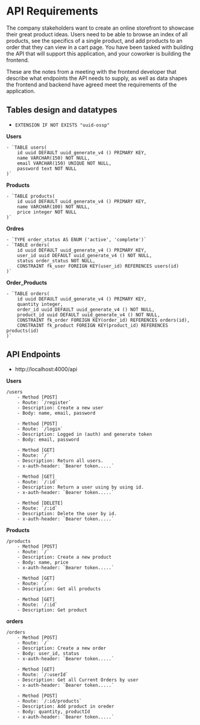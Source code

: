 # API Requirements 
The company stakeholders want to create an online storefront to showcase their great product ideas. Users need to be able to browse an index of all products, see the specifics of a single product, and add products to an order that they can view in a cart page. You have been tasked with building the API that will support this application, and your coworker is building the frontend.

These are the notes from a meeting with the frontend developer that describe what endpoints the API needs to supply, as well as data shapes the frontend and backend have agreed meet the requirements of the application. 

## Tables design and datatypes

- `EXTENSION IF NOT EXISTS "uuid-ossp"`

**Users**

    - `TABLE users(
        id uuid DEFAULT uuid_generate_v4 () PRIMARY KEY,
        name VARCHAR(150) NOT NULL,
        email VARCHAR(150) UNIQUE NOT NULL,
        password text NOT NULL
    )`

**Products**

    - `TABLE products(
        id uuid DEFAULT uuid_generate_v4 () PRIMARY KEY,
        name VARCHAR(100) NOT NULL,
        price integer NOT NULL
    )`

**Ordres**

    - `TYPE order_status AS ENUM ('active', 'complete')`
    - `TABLE orders(
        id uuid DEFAULT uuid_generate_v4 () PRIMARY KEY,
        user_id uuid DEFAULT uuid_generate_v4 () NOT NULL,
        status order_status NOT NULL,
        CONSTRAINT fk_user FOREIGN KEY(user_id) REFERENCES users(id)
    )`

**Order_Products**

    - `TABLE orders(
        id uuid DEFAULT uuid_generate_v4 () PRIMARY KEY,
        quantity integer,
        order_id uuid DEFAULT uuid_generate_v4 () NOT NULL,
        product_id uuid DEFAULT uuid_generate_v4 () NOT NULL,
        CONSTRAINT fk_order FOREIGN KEY(order_id) REFERENCES orders(id),
        CONSTRAINT fk_product FOREIGN KEY(product_id) REFERENCES products(id)
    )`

## API Endpoints
- http://localhost:4000/api

**Users**
    
    /users
        - Method [POST]
        - Route: `/register`
        - Description: Create a new user
        - Body: name, email, password

        - Method [POST]
        - Route: `/login`
        - Description: Logged in (auth) and generate token
        - Body: email, password

        - Method [GET]
        - Route: `/`
        - Description: Return all users.
        - x-auth-header: `Bearer token.....`

        - Method [GET]
        - Route: `/:id`
        - Description: Return a user using by using id.
        - x-auth-header: `Bearer token.....`
    
        - Method [DELETE]
        - Route: `/:id`
        - Description: Delete the user by id.
        - x-auth-header: `Bearer token.....`

**Products**

    /products
        - Method [POST]
        - Route: `/`
        - Description: Create a new product
        - Body: name, price
        - x-auth-header: `Bearer token.....`
    
        - Method [GET]
        - Route: `/`
        - Description: Get all products
    
        - Method [GET]
        - Route: `/:id`
        - Description: Get product

**orders**

    /orders
        - Method [POST]
        - Route: `/`
        - Description: Create a new order
        - Body: user_id, status
        - x-auth-header: `Bearer token.....`

        - Method [GET]
        - Route: `/:userId`
        - Description: Get all Current Orders by user
        - x-auth-header: `Bearer token.....`

        - Method [POST]
        - Route: `/:id/products`
        - Description: Add product in oreder
        - Body: quantity, productId
        - x-auth-header: `Bearer token.....`
